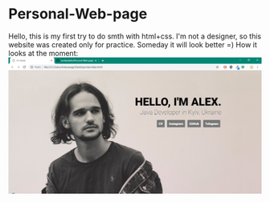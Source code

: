 # Personal-Web-page
Hello, this is my first try to do smth with html+css. I'm not a designer, so this website was created only for practice.
Someday it will look better =)
How it looks at the moment:
![Screenshot](https://github.com/burlakaaleks/Personal-Web-page/raw/master/src/screenshot.jpg)

